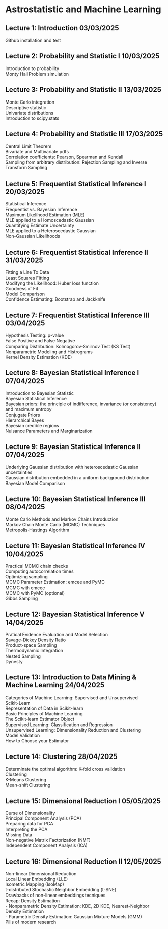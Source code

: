 # Astrostatistic and Machine Learning

## Lecture 1: Introduction                                     03/03/2025
Github installation and test

## Lecture 2: Probability and Statistic I                      10/03/2025
Introduction to probability  
Monty Hall Problem simulation

## Lecture 3: Probability and Statistic II                     13/03/2025
Monte Carlo integration  
Descriptive statistic  
Univariate distributions  
Introduction to scipy.stats

## Lecture 4: Probability and Statistic III                    17/03/2025
Central Limit Theorem  
Bivariate and Multivariate pdfs  
Correlation coefficients: Pearson, Spearman and Kendall  
Sampling from arbitrary distribution: Rejection Sampling and Inverse Transform Sampling

## Lecture 5: Frequentist Statistical Inference I              20/03/2025
Statistical Inference  
Frequentist vs. Bayesian Inference  
Maximum Likelihood Estimation (MLE)  
MLE applied to a Homoscedastic Gaussian  
Quantifying Estimate Uncertainty  
MLE applied to a Heteroscedastic Gaussian  
Non-Gaussian Likelihoods  

## Lecture 6: Frequentist Statistical Inference II             31/03/2025
Fitting a Line To Data  
Least Squares Fitting  
Modifyng the Likelihood: Huber loss function  
Goodness of Fit  
Model Comparison  
Confidence Estimating: Bootstrap and Jackknife  

## Lecture 7: Frequentist Statistical Inference III            03/04/2025
Hypothesis Testing: p-value  
False Positive and False Negative  
Comparing Distribution: Kolmogorov-Smirnov Test (KS Test)  
Nonparametric Modeling and Histrograms  
Kernel Density Estimation (KDE)  

## Lecture 8: Bayesian Statistical Inference I                 07/04/2025
Introduction to Bayesian Statistic  
Bayesian Statistical Inference  
Bayesian priors: the principle of indifference, invariance (or consistency) and maximum entropy  
Conjugate Priors  
Hierarchical Bayes  
Bayesian credible regions  
Nuisance Parameters and Marginarization  

## Lecture 9: Bayesian Statistical Inference II                07/04/2025
Underlying Gaussian distribution with heteroscedastic Gaussian uncertainties  
Gaussian distribution embedded in a uniform background distribution  
Bayesian Model Comparison  

## Lecture 10: Bayesian Statistical Inference III              08/04/2025
Monte Carlo Methods and Markov Chains Introduction  
Markov Chain Monte Carlo (MCMC) Techniques  
Metropolis-Hastings Algorithm  

## Lecture 11: Bayesian Statistical Inference IV               10/04/2025
Practical MCMC chain checks  
Computing autocorrelation times  
Optimizing sampling  
MCMC Parameter Estimation: emcee and PyMC  
MCMC with emcee  
MCMC with PyMC (optional)  
Gibbs Sampling  

## Lecture 12: Bayesian Statistical Inference V                14/04/2025
Pratical Evidence Evaluation and Model Selection  
Savage-Dickey Density Ratio  
Product-space Sampling  
Thermodynamic Integration  
Nested Sampling  
Dynesty  

## Lecture 13: Introduction to Data Mining & Machine Learning  24/04/2025
Categories of Machine Learning: Supervised and Unsupervised  
Scikit-Learn  
Representation of Data in Scikit-learn  
Basic Principles of Machine Learning  
The Scikit-learn Estimator Object  
Supervised Learning: Classification and Regression  
Unsupervised Learning: Dimensionality Reduction and Clustering  
Model Validation  
How to Choose your Estimator  

## Lecture 14: Clustering                                      28/04/2025
Determinate the optimal algorithm: K-fold cross validation  
Clustering  
K-Means Clustering  
Mean-shift Clustering  

## Lecture 15: Dimensional Reduction I                         05/05/2025
Curse of Dimensionality  
Principal Component Analysis (PCA)  
Preparing data for PCA  
Interpreting the PCA  
Missing Data  
Non-negative Matrix Factorization (NMF)  
Independent Component Analysis (ICA)  

## Lecture 16: Dimensional Reduction II                        12/05/2025
Non-linear Dimensional Reduction  
Local Linear Embedding (LLE)  
Isometric Mapping (IsoMap)  
t-distributed Stochastic Neighbor Embedding (t-SNE)  
Drawbacks of non-linear embeddings tecniques  
Recap: Density Estimation  
    - Nonparametric Density Estimation: KDE, 2D KDE, Nearest-Neighbor Density Estimation  
    - Parametric Density Estimation: Gaussian Mixture Models (GMM)  
Pills of modern research  